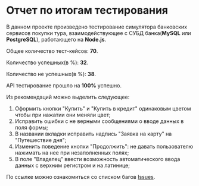 # Отчет по итогам тестирования

В данном проекте произведено тестирование симулятора банковских сервисов покупки тура, взаимодействующее с СУБД банка(**MySQL** или **PostgreSQL**), работающего на **Node.js**.

Общее количество тест-кейсов: **70**.

Количество успешных(в %): **32**.

Количество не успешных(в %): **38**.

API тестирование прошло на **100%** успешно.

Из рекомендаций можно выделить следующее:

  1. Оформить кнопки "Купить" и "Купить в кредит" одинаковым цветом чтобы при нажатии они меняли цвет;
  2. Исправить ошибки с не верными сообщениями о вводе данных в поля формы;
  3. В названии вкладки исправить надпись "Заявка на карту" на "Путешествие дня";
  4. Изменить поведение кнопки "Продолжить": не давать пользователю нажимать на нее при незаполненных полях;
  5. В поле "Владелец" ввести возможность автоматического ввода данных с верхним регистром и на латинице;

По ссылке можно ознакомиться со списком багов [Issues](https://github.com/DenisNPLS/DiplomQA/issues).